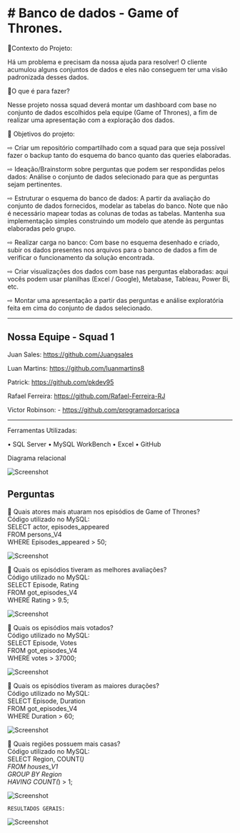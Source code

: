 <h1># Banco de dados - Game of Thrones.</h1>

📜Contexto do Projeto:

Há um problema e precisam da nossa ajuda para resolver!
O cliente acumulou alguns conjuntos de dados e eles não conseguem ter uma visão padronizada desses dados.

📜O que é para fazer?

Nesse projeto nossa squad deverá montar um dashboard com base no conjunto de dados escolhidos pela equipe (Game of Thrones), a fim de realizar uma apresentação com a exploração dos dados.

📜 Objetivos do projeto:

⇨ Criar um repositório compartilhado com a squad para que seja possível fazer o backup tanto do esquema do banco quanto das queries elaboradas.

⇨ Ideação/Brainstorm sobre perguntas que podem ser respondidas pelos dados: Análise o conjunto de dados selecionado para que as perguntas sejam pertinentes.

⇨ Estruturar o esquema do banco de dados: A partir da avaliação do conjunto de dados fornecidos, modelar as tabelas do banco. Note que não é necessário mapear todas as colunas de todas as tabelas. Mantenha sua implementação simples construindo um modelo que atende às perguntas elaboradas pelo grupo.

⇨ Realizar carga no banco: Com base no esquema desenhado e criado, subir os dados presentes nos arquivos para o banco de dados a fim de verificar o funcionamento da solução encontrada.

⇨ Criar visualizações dos dados com base nas perguntas elaboradas: aqui vocês podem usar planilhas (Excel / Google), Metabase, Tableau, Power Bi, etc.

⇨ Montar uma apresentação a partir das perguntas e análise exploratória feita em cima do conjunto de dados selecionado.

<hr></hr>

<h2>Nossa Equipe - Squad 1</h2>

Juan Sales: https://github.com/Juangsales

Luan Martins: https://github.com/luanmartins8

Patrick: https://github.com/pkdev95

Rafael Ferreira: https://github.com/Rafael-Ferreira-RJ

Victor Robinson: - https://github.com/programadorcarioca

<hr></hr>

Ferramentas Utilizadas:

• SQL Server
• MySQL WorkBench
• Excel
• GitHub

Diagrama relacional

 ![Screenshot](diagrama/importante.png)

<h2>Perguntas</h2>

🔹 Quais atores mais atuaram nos episódios de Game of Thrones?<br>
   Código utilizado no MySQL:<br>
   SELECT actor, episodes_appeared<br>
   FROM persons_V4<br> 
   WHERE Episodes_appeared > 50;<br>
   
   ![Screenshot](imagens/pergunta1.jpeg)
   

🔹 Quais os episódios tiveram as melhores avaliações?<br>
   Código utilizado no MySQL:<br>
   SELECT Episode, Rating<br> 
   FROM got_episodes_V4<br> 
   WHERE Rating > 9.5;<br>
   
   ![Screenshot](imagens/pergunta2.jpeg)

🔹 Quais os episódios mais votados?<br>
   Código utilizado no MySQL:<br>
   SELECT Episode, Votes<br> 
   FROM got_episodes_V4<br> 
   WHERE votes > 37000;<br>
   
   ![Screenshot](imagens/pergunta3.jpeg)

🔹 Quais os episódios tiveram as maiores durações?<br>
   Código utilizado no MySQL:<br>
   SELECT Episode, Duration<br> 
   FROM got_episodes_V4<br> 
   WHERE Duration > 60;<br>
   
   ![Screenshot](imagens/pergunta4.jpeg)

🔹 Quais regiões possuem mais casas?<br>
   Código utilizado no MySQL:<br>
   SELECT Region, COUNT(*)<br> 
   FROM houses_V1<br> 
   GROUP BY Region<br> 
   HAVING COUNT(*) > 1;<br>
   
   ![Screenshot](imagens/pergunta5.jpeg)
    
    
    RESULTADOS GERAIS:
                                                                
   ![Screenshot](imagens/Resultados.jpeg)
